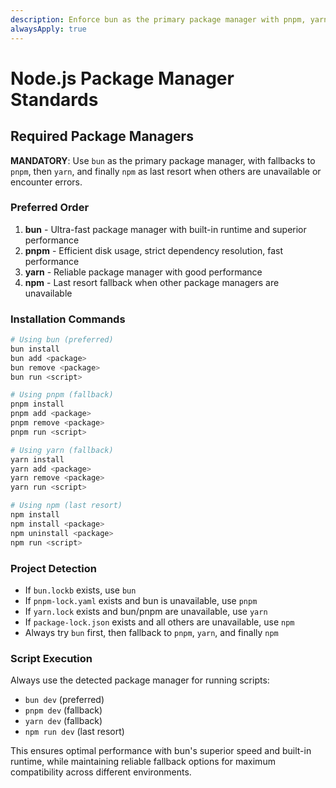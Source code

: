 ```yaml
---
description: Enforce bun as the primary package manager with pnpm, yarn, and npm as fallbacks in that order
alwaysApply: true
---
```


# Node.js Package Manager Standards

## Required Package Managers

**MANDATORY**: Use `bun` as the primary package manager, with fallbacks to `pnpm`, then `yarn`, and finally `npm` as last resort when others are unavailable or encounter errors.

### Preferred Order

1. **bun** - Ultra-fast package manager with built-in runtime and superior performance
2. **pnpm** - Efficient disk usage, strict dependency resolution, fast performance
3. **yarn** - Reliable package manager with good performance
4. **npm** - Last resort fallback when other package managers are unavailable

### Installation Commands

```bash
# Using bun (preferred)
bun install
bun add <package>
bun remove <package>
bun run <script>

# Using pnpm (fallback)
pnpm install
pnpm add <package>
pnpm remove <package>
pnpm run <script>

# Using yarn (fallback)
yarn install
yarn add <package>
yarn remove <package>
yarn run <script>

# Using npm (last resort)
npm install
npm install <package>
npm uninstall <package>
npm run <script>
```

### Project Detection

- If `bun.lockb` exists, use `bun`
- If `pnpm-lock.yaml` exists and bun is unavailable, use `pnpm`
- If `yarn.lock` exists and bun/pnpm are unavailable, use `yarn`
- If `package-lock.json` exists and all others are unavailable, use `npm`
- Always try `bun` first, then fallback to `pnpm`, `yarn`, and finally `npm`

### Script Execution

Always use the detected package manager for running scripts:

- `bun dev` (preferred)
- `pnpm dev` (fallback)
- `yarn dev` (fallback)
- `npm run dev` (last resort)

This ensures optimal performance with bun's superior speed and built-in runtime, while maintaining reliable fallback options for maximum compatibility across different environments.
